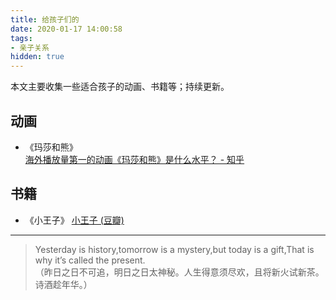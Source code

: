 ```yaml
---
title: 给孩子们的
date: 2020-01-17 14:00:58
tags:
- 亲子关系
hidden: true
---
```

本文主要收集一些适合孩子的动画、书籍等；持续更新。
<!--more-->

## 动画

- 《玛莎和熊》    
[海外播放量第一的动画《玛莎和熊》是什么水平？ - 知乎](https://www.zhihu.com/question/366503763) 

## 书籍

- 《小王子》 
[小王子 (豆瓣)](https://book.douban.com/subject/1084336/)
---
> Yesterday is history,tomorrow is a mystery,but today is a gift,That is why it’s called the present.    
（昨日之日不可追，明日之日太神秘。人生得意须尽欢，且将新火试新茶。诗酒趁年华。）
